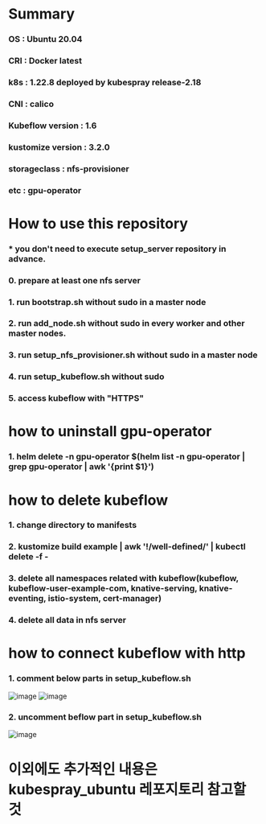 # Summary
### OS : Ubuntu 20.04
### CRI : Docker latest
### k8s : 1.22.8 deployed by kubespray release-2.18
### CNI : calico
### Kubeflow version : 1.6
### kustomize version : 3.2.0
### storageclass : nfs-provisioner
### etc : gpu-operator
#
# How to use this repository
### * you don't need to execute setup_server repository in advance.
### 0. prepare at least one nfs server
### 1. run bootstrap.sh without sudo in a master node
### 2. run add_node.sh without sudo in every worker and other master nodes.
### 3. run setup_nfs_provisioner.sh without sudo in a master node
### 4. run setup_kubeflow.sh without sudo
### 5. access kubeflow with "HTTPS"
#
# how to uninstall gpu-operator
### 1. helm delete -n gpu-operator $(helm list -n gpu-operator | grep gpu-operator | awk '{print $1}')
#
# how to delete kubeflow
### 1. change directory to manifests
### 2. kustomize build example | awk '!/well-defined/' | kubectl delete -f -
### 3. delete all namespaces related with kubeflow(kubeflow, kubeflow-user-example-com, knative-serving, knative-eventing, istio-system, cert-manager)
### 4. delete all data in nfs server
#
# how to connect kubeflow with http
### 1. comment below parts in setup_kubeflow.sh
![image](https://github.com/JungWKim/kubeflow_nfs_docker_ubuntu2004/assets/50034678/70055f8b-d63a-4d36-a80b-3872c67a52bc)
![image](https://github.com/JungWKim/kubeflow_nfs_docker_ubuntu2004/assets/50034678/bda83d0e-5e74-4442-a2b6-d15ce02a18c3)
### 2. uncomment beflow part in setup_kubeflow.sh
![image](https://github.com/JungWKim/kubeflow_nfs_docker_ubuntu2004/assets/50034678/22e17942-02ae-444a-8de7-600d3d6c3005)


# 이외에도 추가적인 내용은 kubespray_ubuntu 레포지토리 참고할 것
